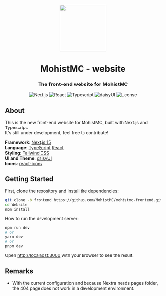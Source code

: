 <div align="center">
  <img height="150px"
    src="https://avatars.githubusercontent.com/u/54493246"
   alt=""/>     
  <h1 align="center">MohistMC - website</h1>

### The front-end website for MohistMC

![Next.js](https://img.shields.io/badge/next.js-000000?style=for-the-badge&logo=nextdotjs&logoColor=white)
![React](https://img.shields.io/badge/react-166666?style=for-the-badge&logo=react&logoColor=white)
![Typescript](https://img.shields.io/badge/typescript-007ACC?style=for-the-badge&logo=typescript&logoColor=white)
![daisyUI](https://img.shields.io/badge/daisyUI-FFB56A?style=for-the-badge&logo=daisyUI&logoColor=white)
![License](https://img.shields.io/github/license/MohistMC/Website?style=for-the-badge)

</div>

## About

This is the new front-end website for MohistMC, built with Next.js and Typescript.  
It's still under development, feel free to contribute!


**Framework**: [Next.js 15](https://nextjs.org/)  
**Language**: [TypeScript](https://www.typescriptlang.org/)  [React](https://react.dev/)  
**Styling**: [Tailwind CSS](https://tailwindcss.com/)  
**UI and Theme**: [daisyUI](https://daisyui.com/)  
**Icons**: [react-icons](https://react-icons.github.io/react-icons/) 

## Getting Started

First, clone the repository and install the dependencies:

```bash
git clone -b frontend https://github.com/MohistMC/mohistmc-frontend.git
cd Website
npm install
```

How to run the development server:

```bash
npm run dev
# or
yarn dev
# or
pnpm dev
```

Open [http://localhost:3000](http://localhost:3000) with your browser to see the result.

## Remarks

- With the current configuration and because Nextra needs pages folder, the 404 page does not work in a development environment.
